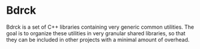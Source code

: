 # Bdrck

Bdrck is a set of C++ libraries containing very generic common utilities. The goal is to organize these utilities in very granular shared libraries, so that they can be included in other projects with a minimal amount of overhead.
